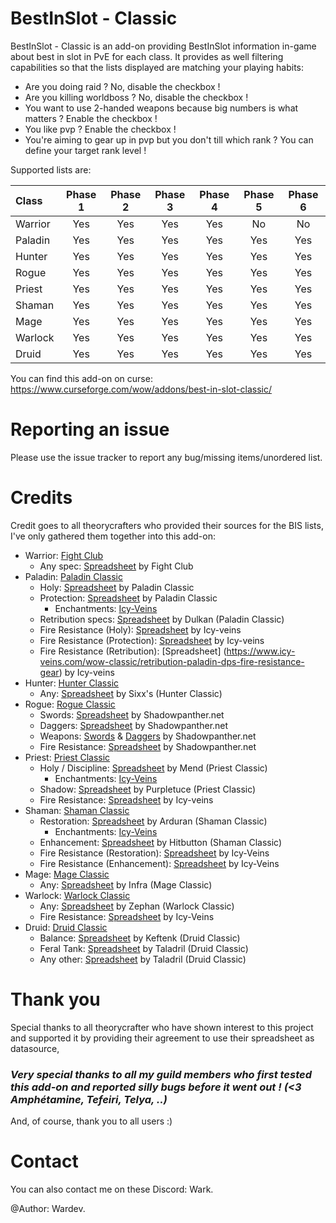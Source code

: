# BestInSlot - Classic
BestInSlot - Classic is an add-on providing BestInSlot information in-game about best in slot in PvE for each class. It provides as well filtering capabilities so that the lists displayed are matching your playing habits:
- Are you doing raid ? No, disable the checkbox !
- Are you killing worldboss ? No, disable the checkbox !
- You want to use 2-handed weapons because big numbers is what matters ? Enable the checkbox !
- You like pvp ? Enable the checkbox !
- You're aiming to gear up in pvp but you don't till which rank ? You can define your target rank level !

Supported lists are:

| Class  | Phase 1 | Phase 2 | Phase 3 | Phase 4 | Phase 5 | Phase 6 | 
| :--- | :---: | :---: | :---: | :---: | :---: | :---: |
| Warrior  | Yes  |  Yes  |  Yes  |  Yes  | No  | No  |
| Paladin  | Yes  |  Yes  |  Yes  |  Yes | Yes | Yes |
| Hunter  | Yes  |  Yes  |  Yes  |  Yes  | Yes  | Yes  |
| Rogue  | Yes  |  Yes  |  Yes  |  Yes  | Yes  | Yes  |
| Priest  | Yes  |  Yes  |  Yes  |  Yes  | Yes  | Yes  |
| Shaman  | Yes  |  Yes  |  Yes  |  Yes  | Yes  | Yes  |
| Mage  | Yes  |  Yes  |  Yes  |  Yes  | Yes  | Yes  |
| Warlock  | Yes  |  Yes  |  Yes  |  Yes  | Yes  | Yes  |
| Druid  | Yes  |  Yes  |  Yes  |  Yes  | Yes  | Yes  |

You can find this add-on on curse: https://www.curseforge.com/wow/addons/best-in-slot-classic/

# Reporting an issue #

Please use the issue tracker to report any bug/missing items/unordered list.

# Credits #

Credit goes to all theorycrafters who provided their sources for the BIS lists, I've only gathered them together into this add-on:
- Warrior: [Fight Club](https://discord.gg/fightclub)
    - Any spec: [Spreadsheet](https://docs.google.com/spreadsheets/d/1YXJpasqqodeq9B4jeUZDP9khFQf5QocyMby6moydJWk/htmlview?sle=true#) by Fight Club   
- Paladin: [Paladin Classic](https://discord.gg/6YS3tH)
    - Holy: [Spreadsheet](https://docs.google.com/spreadsheets/d/1lSZzNVHKsvG13WRnDuqbAZyQ47ktVytB3Z2CbW7XHdA/edit#gid=1331745877) by Paladin Classic    
    - Protection: [Spreadsheet](https://docs.google.com/spreadsheets/d/1B2Mfv6F5qVetmnFsUDQITFtjXnG-6Mk3BOYxblJMIb0/edit#gid=0) by Paladin Classic
        - Enchantments: [Icy-Veins](https://www.icy-veins.com/wow-classic/protection-paladin-tank-pve-enchants-consumables)
    - Retribution specs: [Spreadsheet](https://docs.google.com/document/d/1WRlEBESz643MSNsnnHsC6MOk4u0vH4zocUzqv9HQ6rU/edit) by Dulkan (Paladin Classic)
    - Fire Resistance (Holy): [Spreadsheet](https://www.icy-veins.com/wow-classic/holy-paladin-healer-fire-resistance-gear) by Icy-veins
    - Fire Resistance (Protection): [Spreadsheet](https://www.icy-veins.com/wow-classic/protection-paladin-tank-fire-resistance-gear) by Icy-veins    
    - Fire Resistance (Retribution): [Spreadsheet] (https://www.icy-veins.com/wow-classic/retribution-paladin-dps-fire-resistance-gear) by Icy-veins
- Hunter: [Hunter Classic](https://discord.gg/W8Rh7V)
    - Any: [Spreadsheet](https://docs.google.com/spreadsheets/d/1BIlB2P1kyV_QdD4ULQzvZvS6hK6BDouUQkyHQzCvBGI/edit#gid=333718892) by Sixx's (Hunter Classic)
- Rogue: [Rogue Classic](https://discord.gg/KwbChG)
    - Swords: [Spreadsheet](http://shadowpanther.net/armor-pve.htm) by Shadowpanther.net
    - Daggers: [Spreadsheet](http://shadowpanther.net/armor-pve.htm) by Shadowpanther.net
    - Weapons: [Swords](https://shadowpanther.net/swords-pve.htm) & [Daggers](https://shadowpanther.net/daggers-pve.htm) by Shadowpanther.net
    - Fire Resistance: [Spreadsheet](http://shadowpanther.net/fire.htm) by Shadowpanther.net
- Priest: [Priest Classic](https://discord.gg/uHddYR)
    - Holy / Discipline: [Spreadsheet](https://docs.google.com/spreadsheets/d/15heFli2p4yjWeOVR8VtLPM9jIKRlBwlYcjC4BH6gOzw/edit#gid=1052763076) by Mend (Priest Classic)
        - Enchantments: [Icy-Veins](https://www.icy-veins.com/wow-classic/priest-healer-pve-enchants-consumables)
    - Shadow: [Spreadsheet](https://docs.google.com/spreadsheets/d/1F1IVqSt1MEJ9yjZ9rn1aKGIWNkJiA_CNmn6fLUpakb4/edit#gid=600475609) by Purpletuce (Priest Classic)
    - Fire Resistance: [Spreadsheet](https://www.icy-veins.com/wow-classic/priest-healer-pve-gear-best-in-slot) by Icy-veins
- Shaman: [Shaman Classic](https://discord.gg/UZNRWc)
    - Restoration: [Spreadsheet](https://docs.google.com/spreadsheets/d/1NK0C0bU92mgoiDsP0wgir3_HINzTkWrIL1PCZlYB5X8/edit#gid=494157742) by Arduran (Shaman Classic)
        - Enchantments: [Icy-Veins](https://www.icy-veins.com/wow-classic/restoration-shaman-healer-pve-enchants-consumables)
    - Enhancement: [Spreadsheet](https://docs.google.com/spreadsheets/d/1AJrGjWVLrm1CnjAZOblUDzjAqKN9BX0RgqoCWSuFPEM/edit#gid=1171656458) by Hitbutton (Shaman Classic)
    - Fire Resistance (Restoration): [Spreadsheet](https://www.icy-veins.com/wow-classic/shaman-healer-fire-resistance-gear) by Icy-Veins
    - Fire Resistance (Enhancement): [Spreadsheet](https://www.icy-veins.com/wow-classic/enhancement-shaman-dps-fire-resistance-gear) by Icy-Veins
- Mage: [Mage Classic](https://discord.gg/NeqaE6)
    - Any: [Spreadsheet](https://docs.google.com/spreadsheets/d/1uCXQni8Ndf0RuKfgNUlQ_jzfKIYmsCVuYXS_P3OaKUY/edit#gid=453565014) by Infra (Mage Classic)
- Warlock: [Warlock Classic](https://discord.gg/2mWbw2)
    - Any: [Spreadsheet](https://docs.google.com/spreadsheets/d/1vOXDJ-KtiynRKEgtDYMzQZ1i3xg1BaCYdzKEOQ7ve2w/edit#gid=1204528416) by Zephan (Warlock Classic)
    - Fire Resistance: [Spreadsheet](https://www.icy-veins.com/wow-classic/warlock-dps-fire-resistance-gear) by Icy-Veins
- Druid: [Druid Classic](https://discord.gg/NkzzXu)
    - Balance: [Spreadsheet](https://forum.classicwow.live/topic/726/by-the-great-winds-i-come-classic-balance-druid-theorycraft-spreadsheet-v1-4) by Keftenk (Druid Classic)
    - Feral Tank: [Spreadsheet](https://docs.google.com/spreadsheets/d/e/2PACX-1vSVcmgixKaP9LC-rrqS4D2rojIz48KwKA8QBmJloX1h7f8BkUloVuiw19eR2U5WvVT4InYgnPunUo49/pubhtml#) by Taladril (Druid Classic)
    - Any other: [Spreadsheet](https://docs.google.com/spreadsheets/d/1wGBasFY8fFGpBtiD1TAUBB99wxboCSVh5MW_6b_z0oU/pubhtml#) by Taladril (Druid Classic)

# Thank you #

Special thanks to all theorycrafter who have shown interest to this project and supported it by providing their agreement to use their spreadsheet as datasource,

### *Very special thanks to all my guild members who first tested this add-on and reported silly bugs before it went out ! (<3 Amphétamine, Tefeiri, Telya, ..)* ###

And, of course, thank you to all users :)

# Contact #

You can also contact me on these Discord: Wark.

@Author: Wardev.